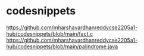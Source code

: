 # codesnippets
https://github.com/mharshavardhanreddycse2205a1-hub/codesnippets/blob/main/fact.c
https://github.com/mharshavardhanreddycse2205a1-hub/codesnippets/blob/main/palindrome.java
